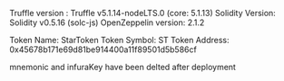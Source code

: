 

Truffle version : Truffle v5.1.14-nodeLTS.0 (core: 5.1.13)
Solidity Version: Solidity v0.5.16 (solc-js)
OpenZeppelin version: 2.1.2

Token Name: StarToken
Token Symbol: ST
Token Address: 0x45678b171e69d81be914400a11f89501d5b586cf

mnemonic and infuraKey have been delted after deployment
